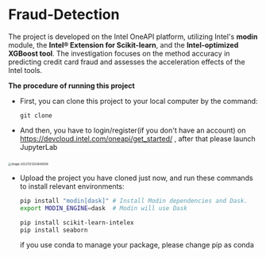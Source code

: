 # Fraud-Detection
The project is developed on the Intel OneAPI platform, utilizing Intel's **modin** module, the **Intel® Extension for Scikit-learn**, and the **Intel-optimized XGBoost tool**. The investigation focuses on the method accuracy in predicting credit card fraud and assesses the acceleration effects of the Intel tools.

**The procedure of running this project**

- First, you can  clone this project to your local computer by the command:

  ```
  git clone 
  ```

- And then, you have to login/register(if you don't have an account) on https://devcloud.intel.com/oneapi/get_started/ ,  after that please launch JupyterLab 

​	<img src="C:\Users\74236\AppData\Roaming\Typora\typora-user-images\image-20231121203840058.png" alt="image-20231121203840058" style="zoom:40%;" />

- Upload the project you have cloned just now, and run these commands to install relevant environments:

  ```bash
  pip install "modin[dask]" # Install Modin dependencies and Dask.
  export MODIN_ENGINE=dask  # Modin will use Dask
  
  pip install scikit-learn-intelex
  pip install seaborn
  ```

  if you use conda to manage your package, please change pip as conda
